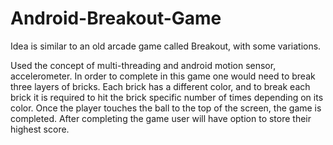 # Android-Breakout-Game
Idea is similar to an old arcade game called Breakout, with some variations. 

Used the concept of multi-threading and android motion sensor, accelerometer. 
In order to complete in this game one would need to break three layers of bricks. Each brick has a different color, and to break each brick it is required to hit the brick specific number of times depending on its color. Once the player touches the ball to the top of the screen, the game is completed.
After completing the game user will have option to store their highest score.
